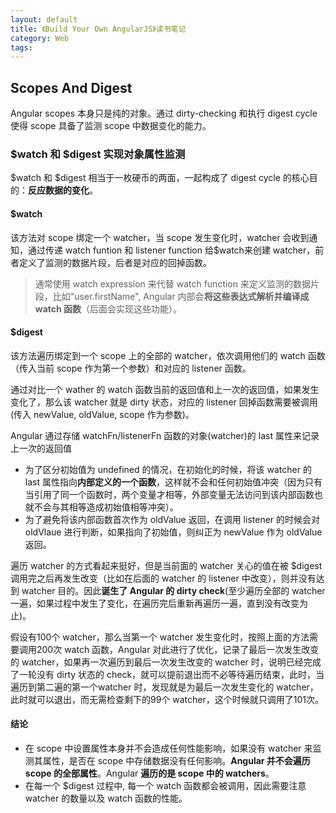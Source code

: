 ```yaml
---
layout: default
title: 《Build Your Own AngularJS》读书笔记
category: Web
tags: 
---
```



## Scopes And Digest
Angular scopes 本身只是纯的对象。通过 dirty-checking 和执行 digest cycle 使得 scope 具备了监测 scope 中数据变化的能力。

### $watch 和 $digest 实现对象属性监测
$watch 和 $digest 相当于一枚硬币的两面，一起构成了 digest cycle 的核心目的：**反应数据的变化**。

#### $watch
该方法对 scope 绑定一个 watcher，当 scope 发生变化时，watcher 会收到通知，通过传递 watch funtion 和 listener function 给$watch来创建 watcher，前者定义了监测的数据片段，后者是对应的回掉函数。
> 通常使用 watch expression 来代替 watch function 来定义监测的数据片段，比如"user.firstName", Angular 内部会**将这些表达式解析并编译成 watch 函数**（后面会实现这些功能）。

#### $digest
该方法遍历绑定到一个 scope 上的全部的 watcher，依次调用他们的 watch 函数（传入当前 scope 作为第一个参数）和对应的 listener 函数。

通过对比一个 wather 的 watch 函数当前的返回值和上一次的返回值，如果发生变化了，那么该 watcher 就是 dirty 状态，对应的 listener 回掉函数需要被调用(传入 newValue, oldValue, scope 作为参数)。

Angular 通过存储 watchFn/listenerFn 函数的对象(watcher)的 last 属性来记录上一次的返回值

+ 为了区分初始值为 undefined 的情况，在初始化的时候，将该 watcher 的 last 属性指向**内部定义的一个函数**，这样就不会和任何初始值冲突（因为只有当引用了同一个函数时，两个变量才相等，外部变量无法访问到该内部函数也就不会与其相等造成初始值相等冲突）。
+ 为了避免将该内部函数首次作为 oldValue 返回，在调用 listener 的时候会对 oldVlaue 进行判断，如果指向了初始值，则纠正为 newValue 作为 oldValue 返回。

遍历 watcher 的方式看起来挺好，但是当前面的 watcher 关心的值在被 $digest 调用完之后再发生改变（比如在后面的 watcher 的 listener 中改变），则并没有达到 watcher 目的。因此**诞生了 Angular 的 dirty check**(至少遍历全部的 watcher一遍，如果过程中发生了变化，在遍历完后重新再遍历一遍，直到没有改变为止)。

假设有100个 watcher，那么当第一个 watcher 发生变化时，按照上面的方法需要调用200次 watch 函数，Angular 对此进行了优化，记录了最后一次发生改变的 watcher，如果再一次遍历到最后一次发生改变的 watcher 时，说明已经完成了一轮没有 dirty 状态的 check，就可以提前退出而不必等待遍历结束，此时，当遍历到第二遍的第一个watcher 时，发现就是为最后一次发生变化的 watcher，此时就可以退出，而无需检查剩下的99个 watcher，这个时候就只调用了101次。



#### 结论
+ 在 scope 中设置属性本身并不会造成任何性能影响，如果没有 watcher 来监测其属性，是否在 scope 中存储数据没有任何影响。**Angular 并不会遍历 scope 的全部属性**。Angular **遍历的是 scope 中的 watchers**。
+ 在每一个 $digest 过程中, 每一个 watch 函数都会被调用，因此需要注意 watcher 的数量以及 watch 函数的性能。



